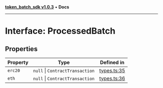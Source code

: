 [**token_batch_sdk v1.0.3**](../index.md) • **Docs**

***

# Interface: ProcessedBatch

## Properties

| Property | Type | Defined in |
| ------ | ------ | ------ |
| `erc20` | `null` \| `ContractTransaction` | [types.ts:35](https://github.com/aditya172926/token_batch_sdk/blob/31ad48448e12602e3d1d599287f9584562d727a8/src/types.ts#L35) |
| `eth` | `null` \| `ContractTransaction` | [types.ts:36](https://github.com/aditya172926/token_batch_sdk/blob/31ad48448e12602e3d1d599287f9584562d727a8/src/types.ts#L36) |

